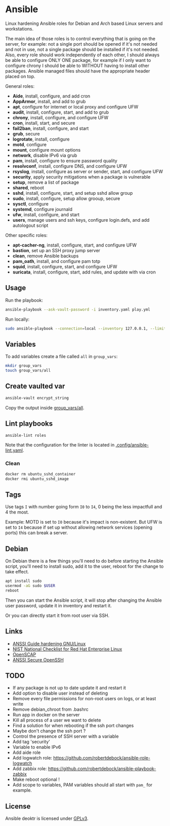 # Ansible

Linux hardening Ansible roles for Debian and Arch based Linux servers and workstations.

The main idea of those roles is to control everything that is going on the server, for example: not a single port should be opened if it's not needed and not in use, not a single package should be installed if it's not needed. Also, every role should work independently of each other, I should always be able to configure ONLY ONE package, for example if I only want to configure chrony I should be able to WITHOUT having to install other packages. Ansible managed files should have the appropriate header placed on top.

General roles:

-   **Aide**, install, configure, and add cron
-   **AppArmor**, install, and add to grub
-   **apt**, configure for internet or local proxy and configure UFW
-   **audit**, install, configure, start, and add to grub
-   **chrony**, install, configure, and configure UFW
-   **cron**, install, start, and secure
-   **fail2ban**, install, configure, and start
-   **grub**, secure
-   **logrotate**, install, configure
-   **motd**, configure
-   **mount**, configure mount options
-   **network**, disable IPv6 via grub
-   **pam**, install, configure to ensure password quality
-   **resolvconf**, install, configure DNS, and configure UFW
-   **rsyslog**, install, configure as server or sender, start, and configure UFW
-   **security**, apply security mitigations when a package is vulnerable
-   **setup**, remove a list of package
-   **shared**, reboot
-   **sshd**, install, configure, start, and setup sshd allow group
-   **sudo**, install, configure, setup allow grooup, secure
-   **sysctl**, configure
-   **systemd**, configure journald
-   **ufw**, install, configure, and start
-   **users**, manage users and ssh keys, configure login.defs, and add autologout script

Other specific roles:

-   **apt-cacher-ng**, install, configure, start, and configure UFW
-   **bastion**, set up an SSH proxy jump server
-   **clean**, remove Ansible backups
-   **pam_oath**, install, and configure pam totp
-   **squid**, install, configure, start, and configure UFW
-   **suricata**, install, configure, start, add rules, and update with via cron

## Usage

Run the playbook:

```bash
ansible-playbook --ask-vault-password -i inventory.yaml play.yml
```

Run locally:

```bash
sudo ansible-playbook --connection=local --inventory 127.0.0.1, --limit 127.0.0.1 play.yml
```

## Variables

To add variables create a file called `all` in `group_vars`:

```bash
mkdir group_vars
touch group_vars/all
```

## Create vaulted var

```bash
ansible-vault encrypt_string
```

Copy the output inside [group_vars/all](./group_vars/all).

## Lint playbooks

```bash
ansible-lint roles
```

Note that the configuration for the linter is located in [.config/ansible-lint.yaml](./.config/ansible-lint.yml).

### Clean

```bash
docker rm ubuntu_sshd_container
docker rmi ubuntu_sshd_image
```

## Tags

Use tags `I` with number going form `I0` to `I4`, 0 being the less impactfull and 4 the most.

Example: MOTD is set to `I0` because it's impact is non-existent. But UFW is set to `I4` because if set up without allowing network services (opening ports) this can break a server.

## Debian

On Debian there is a few things you'll need to do before starting the Ansible script, you'll need to install sudo, add it to the user, reboot for the change to take effect.

```bash
apt install sudo
usermod -aG sudo $USER
reboot
```

Then you can start the Ansible script, it will stop after changing the Ansible user password, update it in inventory and restart it.

Or you can directly start it from root user via SSH.

## Links

-   [ANSSI Guide hardening GNU/Linux](https://www.ssi.gouv.fr/guide/recommandations-de-securite-relatives-a-un-systeme-gnulinux/)
-   [NIST National Checklist for Red Hat Enterprise Linux](https://ncp.nist.gov/checklist/909)
-   [OpenSCAP](https://github.com/OpenSCAP/openscap)
-   [ANSSI Secure OpenSSH](https://www.ssi.gouv.fr/administration/guide/recommandations-pour-un-usage-securise-dopenssh/)

## TODO

-   If any package is not up to date update it and restart it
-   Add option to disable user instead of deleting
-   Remove every file permissions for non-root users on logs, or at least write
-   Remove debian_chroot from .bashrc
-   Run app in docker on the server
-   Kill all process of a user we want to delete
-   Find a solution for when rebooting if the ssh port changes
-   Maybe don't change the ssh port ?
-   Control the presence of SSH server with a variable
-   Add tag 'security'
-   Variable to enable IPv6
-   Add aide role
-   Add logwatch role: https://github.com/robertdebock/ansible-role-logwatch
-   Add zabbix role: https://github.com/robertdebock/ansible-playbook-zabbix
-   Make reboot optional !
-   Add scope to variables, PAM variables should all start with `pam_` for example.

## License

Ansible deoktr is licensed under [GPLv3](./LICENSE).
